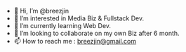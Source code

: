 - 👋 Hi, I’m @breezjin
- 👀 I’m interested in Media Biz & Fullstack Dev.
- 🌱 I’m currently learning Web Dev.
- 💞️ I’m looking to collaborate on my own Biz after 6 month.
- 📫 How to reach me : breezjin@gmail.com

<!---
breezjin/breezjin is a ✨ special ✨ repository because its `README.md` (this file) appears on your GitHub profile.
You can click the Preview link to take a look at your changes.
--->
